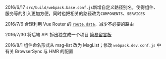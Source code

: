 2016/6/17 `src/build/webpack.base.conf.js`新增自定义路径别名，使得组件、服务等的引入更加方便，同时也把相关的路径改为`COMPONENTS`、`SERVICES`

2016/7/6 合理利用 Vue Router 的 [`route.data`](http://router.vuejs.org/zh-cn/pipeline/data.html)，减少不必要的路由

2016/7/30 将后端 API 拆出独立成一个项目 [简易留言板](https://github.com/kenberkeley/msg-board-api)

2016/8/1 组件命名形式从 msg-list 改为 MsgList；修改 `webpack.dev.conf.js` 中有关 BrowserSync 与 HMR 的配置
